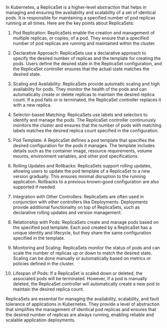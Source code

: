 In Kubernetes, a ReplicaSet is a higher-level abstraction that helps in managing and ensuring the availability and scalability of a set of identical pods. It is responsible for maintaining a specified number of pod replicas running at all times. Here are the key points about ReplicaSets:

1. Pod Replication: ReplicaSets enable the creation and management of multiple replicas, or copies, of a pod. They ensure that a specified number of pod replicas are running and maintained within the cluster.

2. Declarative Approach: ReplicaSets use a declarative approach to specify the desired number of replicas and the template for creating the pods. Users define the desired state in the ReplicaSet configuration, and the ReplicaSet controller ensures that the actual state matches the desired state.

3. Scaling and Availability: ReplicaSets provide automatic scaling and high availability for pods. They monitor the health of the pods and can automatically create or delete replicas to maintain the desired replica count. If a pod fails or is terminated, the ReplicaSet controller replaces it with a new replica.

4. Selector-based Matching: ReplicaSets use labels and selectors to identify and manage the pods. The ReplicaSet controller continuously monitors the cluster and ensures that the number of pods with matching labels matches the desired replica count specified in the configuration.

5. Pod Template: A ReplicaSet defines a pod template that specifies the desired configuration for the pods it manages. The template includes details such as the container image, resource requirements, volume mounts, environment variables, and other pod specifications.

6. Rolling Updates and Rollbacks: ReplicaSets support rolling updates, allowing users to update the pod template of a ReplicaSet to a new version gradually. This ensures minimal disruption to the running application. Rollbacks to a previous known-good configuration are also supported if needed.

7. Integration with Other Controllers: ReplicaSets are often used in conjunction with other controllers like Deployments. Deployments provide additional functionality on top of ReplicaSets, such as declarative rolling updates and version management.

8. Relationship with Pods: ReplicaSets create and manage pods based on the specified pod template. Each pod created by a ReplicaSet has a unique identity and lifecycle, but they share the same configuration specified in the template.

9. Monitoring and Scaling: ReplicaSets monitor the status of pods and can scale the number of replicas up or down to match the desired state. Scaling can be done manually or automatically based on metrics or policies defined in the cluster.

10. Lifespan of Pods: If a ReplicaSet is scaled down or deleted, the associated pods will be terminated. However, if a pod is manually deleted, the ReplicaSet controller will automatically create a new pod to maintain the desired replica count.

ReplicaSets are essential for managing the availability, scalability, and fault tolerance of applications in Kubernetes. They provide a level of abstraction that simplifies the management of identical pod replicas and ensures that the desired number of replicas are always running, enabling reliable and scalable application deployments.